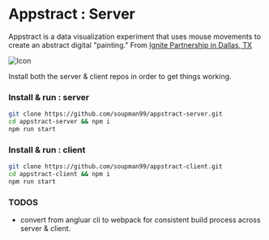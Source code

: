# Appstract : Server

Appstract is a data visualization experiment that uses mouse movements to create an abstract digital "painting."
From  [Ignite Partnership in Dallas, TX](https://www.igniteparntership.com?utm_source=github&utm_campaign=appstract)

![Icon](https://raw.githubusercontent.com/soupman99/appstract-server/master/git_assets/hero.png)

Install both the server & client repos in order to get things working.
### Install & run : server
```sh
git clone https://github.com/soupman99/appstract-server.git
cd appstract-server && npm i
npm run start
```

### Install & run : client
```sh
git clone https://github.com/soupman99/appstract-client.git
cd appstract-client && npm i
npm run start
```
### TODOS
* convert from angluar cli to webpack for consistent build process across server & client.



